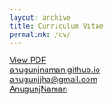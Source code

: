 ```yaml
---
layout: archive
title: Curriculum Vitae
permalink: /cv/
---
```


<a href="/assets/Resume_Naman.pdf"><i class="fa-solid fa-file-pdf"></i> View PDF</a><br>
<a href="https://anugunjnaman.github.io/"><i class="fa-solid fa-globe"></i> anugunjnaman.github.io</a><br>
<a href=""><i class="fa-solid fa-envelope"></i> anugunjjha@gmail.com</a><br>
<a href="https://github.com/AnugunjNaman"><i class="fa-brands fa-github"></i> AnugunjNaman</a>


<!-- <h2>Honors and Awards</h2>
<div class="cvitem">
<span class="small-caps">Mitacs</span> Globalink Research Internship, 2021
</div>

<div class="cvitem">
Dean's List Award for Academic Performance, IIIT Hyderabad, 2017–21
</div>

<div class="cvitem">
Honourable Mention, International Linguistics Olympiad, 2015
</div> -->

<!-- 
<h2>Academic Service</h2>
<div class="cvitem">
<span class="small-caps">Reviewer: </span>ICON 2021, NILLI@EMNLP 2021
</div>



<h2>Teaching</h2>
<div class="cvitem">
<strong>Teaching Assistant</strong>, Computational Linguistics I, <em>IIIT Hyderabad</em>, Spring 2020
</div>



<h2>Outreach</h2>
<div class="cvitem">
<strong>Panini Linguistics Olympiad</strong><br>
    <ul>
    <li>Co-chair of Problem Committee and Jury, and member of the Organizing Committee for the Indian national Linguistics Olympiad program from 2018–2021 </li>
    <li>Team leader and coach for Indian team at the International Linguistics Olympiad in 2018, 2019, and 2021</li>
    <li>Lecturer at Joint Asian-Pacific Linguistics Training, 2021–22</li>
</ul>
</div> -->
